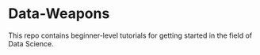 # Data-Weapons
This repo contains beginner-level tutorials for getting started in the field of Data Science.
